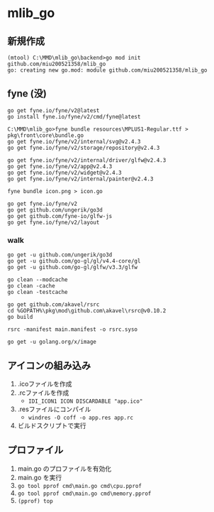 # mlib_go

## 新規作成

```
(mtool) C:\MMD\mlib_go\backend>go mod init github.com/miu200521358/mlib_go
go: creating new go.mod: module github.com/miu200521358/mlib_go
```

## fyne (没)

```
go get fyne.io/fyne/v2@latest
go install fyne.io/fyne/v2/cmd/fyne@latest
```

```
C:\MMD\mlib_go>fyne bundle resources\MPLUS1-Regular.ttf > pkg\front\core\bundle.go
go get fyne.io/fyne/v2/internal/svg@v2.4.3
go get fyne.io/fyne/v2/storage/repository@v2.4.3
```

```
go get fyne.io/fyne/v2/internal/driver/glfw@v2.4.3
go get fyne.io/fyne/v2/app@v2.4.3
go get fyne.io/fyne/v2/widget@v2.4.3
go get fyne.io/fyne/v2/internal/painter@v2.4.3
```

```
fyne bundle icon.png > icon.go
```

```
go get fyne.io/fyne/v2
go get github.com/ungerik/go3d
go get github.com/fyne-io/glfw-js
go get fyne.io/fyne/v2/layout
```

### walk

```
go get -u github.com/ungerik/go3d
go get -u github.com/go-gl/gl/v4.4-core/gl
go get -u github.com/go-gl/glfw/v3.3/glfw
```

```
go clean --modcache
go clean -cache
go clean -testcache
```

```
go get github.com/akavel/rsrc
cd %GOPATH%\pkg\mod\github.com\akavel\rsrc@v0.10.2
go build
```

```
rsrc -manifest main.manifest -o rsrc.syso
```

```
go get -u golang.org/x/image
```

## アイコンの組み込み

1. .icoファイルを作成
2. .rcファイルを作成
    - `IDI_ICON1 ICON DISCARDABLE "app.ico"`
3. .resファイルにコンパイル
    - `windres -O coff -o app.res app.rc`
4. ビルドスクリプトで実行


## プロファイル

1. main.go のプロファイルを有効化
2. main.go を実行
3. `go tool pprof cmd\main.go cmd\cpu.pprof`
3. `go tool pprof cmd\main.go cmd\memory.pprof`
4. `(pprof) top`

